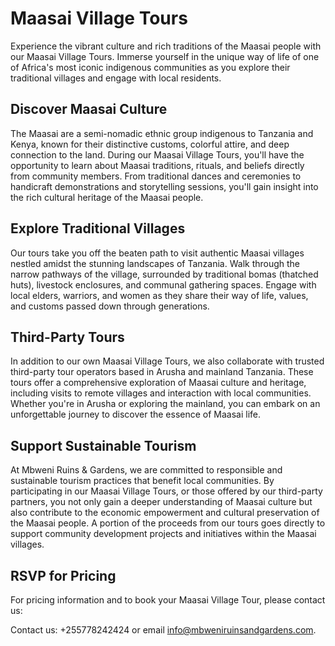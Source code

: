 # Maasai Village Tours

Experience the vibrant culture and rich traditions of the Maasai people with our Maasai Village Tours. Immerse yourself in the unique way of life of one of Africa's most iconic indigenous communities as you explore their traditional villages and engage with local residents.

## Discover Maasai Culture

The Maasai are a semi-nomadic ethnic group indigenous to Tanzania and Kenya, known for their distinctive customs, colorful attire, and deep connection to the land. During our Maasai Village Tours, you'll have the opportunity to learn about Maasai traditions, rituals, and beliefs directly from community members. From traditional dances and ceremonies to handicraft demonstrations and storytelling sessions, you'll gain insight into the rich cultural heritage of the Maasai people.

## Explore Traditional Villages

Our tours take you off the beaten path to visit authentic Maasai villages nestled amidst the stunning landscapes of Tanzania. Walk through the narrow pathways of the village, surrounded by traditional bomas (thatched huts), livestock enclosures, and communal gathering spaces. Engage with local elders, warriors, and women as they share their way of life, values, and customs passed down through generations.

## Third-Party Tours

In addition to our own Maasai Village Tours, we also collaborate with trusted third-party tour operators based in Arusha and mainland Tanzania. These tours offer a comprehensive exploration of Maasai culture and heritage, including visits to remote villages and interaction with local communities. Whether you're in Arusha or exploring the mainland, you can embark on an unforgettable journey to discover the essence of Maasai life.

## Support Sustainable Tourism

At Mbweni Ruins & Gardens, we are committed to responsible and sustainable tourism practices that benefit local communities. By participating in our Maasai Village Tours, or those offered by our third-party partners, you not only gain a deeper understanding of Maasai culture but also contribute to the economic empowerment and cultural preservation of the Maasai people. A portion of the proceeds from our tours goes directly to support community development projects and initiatives within the Maasai villages.

## RSVP for Pricing

For pricing information and to book your Maasai Village Tour, please contact us:

Contact us: +255778242424 or email [info@mbweniruinsandgardens.com](mailto:info@mbweniruinsandgardens.com).
